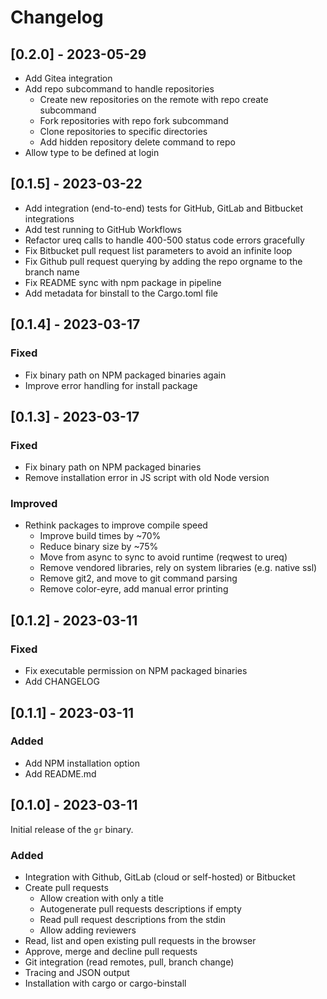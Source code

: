 # Changelog

## [0.2.0] - 2023-05-29

-   Add Gitea integration
-   Add repo subcommand to handle repositories
    - Create new repositories on the remote with repo create subcommand
    - Fork repositories with repo fork subcommand
    - Clone repositories to specific directories
    -   Add hidden repository delete command to repo
-   Allow type to be defined at login

## [0.1.5] - 2023-03-22

-   Add integration (end-to-end) tests for GitHub, GitLab and Bitbucket integrations
-   Add test running to GitHub Workflows
-   Refactor ureq calls to handle 400-500 status code errors gracefully
-   Fix Bitbucket pull request list parameters to avoid an infinite loop
-   Fix Github pull request querying by adding the repo orgname to the branch name
-   Fix README sync with npm package in pipeline
-   Add metadata for binstall to the Cargo.toml file

## [0.1.4] - 2023-03-17

### Fixed

-   Fix binary path on NPM packaged binaries again
-   Improve error handling for install package

## [0.1.3] - 2023-03-17

### Fixed

-   Fix binary path on NPM packaged binaries
-   Remove installation error in JS script with old Node version

### Improved

-   Rethink packages to improve compile speed
    -   Improve build times by ~70%
    -   Reduce binary size by ~75%
    -   Move from async to sync to avoid runtime (reqwest to ureq)
    -   Remove vendored libraries, rely on system libraries (e.g. native ssl)
    -   Remove git2, and move to git command parsing
    -   Remove color-eyre, add manual error printing

## [0.1.2] - 2023-03-11

### Fixed

-   Fix executable permission on NPM packaged binaries
-   Add CHANGELOG

## [0.1.1] - 2023-03-11

### Added

-   Add NPM installation option
-   Add README.md

## [0.1.0] - 2023-03-11

Initial release of the `gr` binary.

### Added

-   Integration with Github, GitLab (cloud or self-hosted) or Bitbucket
-   Create pull requests
    -   Allow creation with only a title
    -   Autogenerate pull requests descriptions if empty
    -   Read pull request descriptions from the stdin
    -   Allow adding reviewers
-   Read, list and open existing pull requests in the browser
-   Approve, merge and decline pull requests
-   Git integration (read remotes, pull, branch change)
-   Tracing and JSON output
-   Installation with cargo or cargo-binstall
